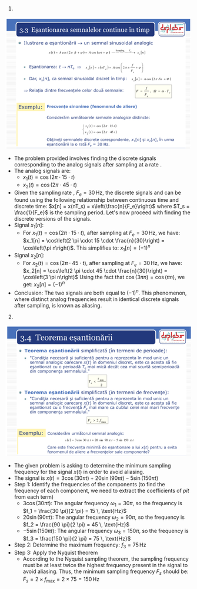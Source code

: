 1. 
![](Images/Exercise3.3.png)

- The problem provided involves finding the discrete signals corresponding to the analog signals after sampling at a rate . 
- The analog signals are: 
	- $x_1(t) = \cos(2 \pi \cdot 15 \cdot t)$
	- $x_2(t) = \cos(2 \pi \cdot 45 \cdot t)$ 
- Given the sampling rate , $F_e = 30 \, \text{Hz}$, the discrete signals and can be found using the following relationship between continuous time and discrete time: $x[n] = x(nT_s) = x\left(\frac{n}{F_e}\right)$ where $T_s = \frac{1}{F_e}$ is the sampling period. Let's now proceed with finding the discrete versions of the signals. 
- Signal $x_1[n]$: 
	- For $x_1(t) = \cos(2 \pi \cdot 15 \cdot t)$, after sampling at $F_e = 30 \, \text{Hz}$, we have: $x_1[n] = \cos\left(2 \pi \cdot 15 \cdot \frac{n}{30}\right) = \cos\left(\pi n\right)$. This simplifies to: $x_1[n] = (-1)^n$ 
- Signal $x_2[n]$: 
	- For $x_2(t) = \cos(2 \pi \cdot 45 \cdot t)$, after sampling at $F_e = 30 \, \text{Hz}$, we have: $x_2[n] = \cos\left(2 \pi \cdot 45 \cdot \frac{n}{30}\right) = \cos\left(3 \pi n\right)$ Using the fact that $\cos(3 \pi n) = \cos(\pi n)$, we get: $x_2[n] = (-1)^n$ 
- Conclusion: The two signals are both equal to $(-1)^n$. This phenomenon, where distinct analog frequencies result in identical discrete signals after sampling, is known as aliasing.

2. 
![](Images/Exercise3.4.png)
- The given problem is asking to determine the minimum sampling frequency for the signal $x(t)$ in order to avoid aliasing.
- The signal is $x(t) = 3 \cos(30 \pi t) + 20 \sin(90 \pi t) - 5 \sin(150 \pi t)$
- Step 1: Identify the frequencies of the components (to find the frequency of each component, we need to extract the coefficients of $pi t$ from each term)
	- $3 \cos(30 \pi t)$: The angular frequency $\omega_1 = 30 \pi$, so the frequency is $f_1 = \frac{30 \pi}{2 \pi} = 15 \, \text{Hz}$
	- $20 \sin(90 \pi t)$: The angular frequency $\omega_2 = 90 \pi$, so the frequency is $f_2 = \frac{90 \pi}{2 \pi} = 45 \, \text{Hz}$
	- $-5 \sin(150 \pi t)$: The angular frequency $\omega_3 = 150 \pi$, so the frequency is $f_3 = \frac{150 \pi}{2 \pi} = 75 \, \text{Hz}$
- Step 2: Determine the maximum frequency: $f_3 = 75 \, \text{Hz}$
- Step 3: Apply the Nyquist theorem
	- According to the Nyquist sampling theorem, the sampling frequency must be at least twice the highest frequency present in the signal to avoid aliasing. Thus, the minimum sampling frequency $F_s$ should be: $F_s = 2 \times f_{\text{max}} = 2 \times 75 = 150 \, \text{Hz}$